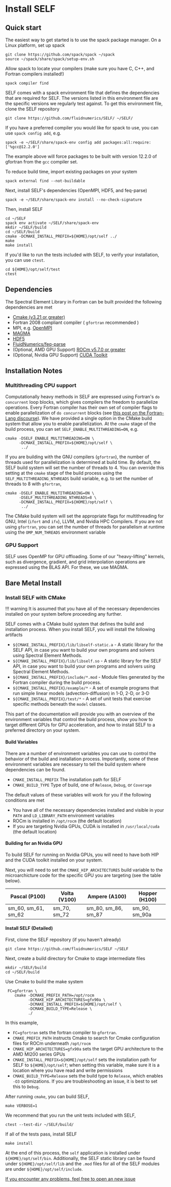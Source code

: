 # Install SELF


## Quick start
The easiest way to get started is to use the spack package manager. On a Linux platform, set up spack

```
git clone https://github.com/spack/spack ~/spack
source ~/spack/share/spack/setup-env.sh
```

Allow spack to locate your compilers (make sure you have C, C++, and Fortran compilers installed!)

```
spack compiler find
```

SELF comes with a spack environment file that defines the dependencies that are required for SELF. The versions listed in this environment file are the specific versions we regularly test against. To get this environment file, clone the SELF repository

```
git clone https://github.com/fluidnumerics/SELF/ ~/SELF/
```

If you have a preferred compiler you would like for spack to use, you can use `spack config add`, e.g.

```
spack -e ~/SELF/share/spack-env config add packages:all:require:['%gcc@12.2.0']
```

The example above will force packages to be built with version 12.2.0 of gfortran from the `gcc` compiler set.

To reduce build time, import existing packages on your system
```
spack external find --not-buildable
```

Next, install SELF's dependencies (OpenMPI, HDF5, and feq-parse)
```
spack -e ~/SELF/share/spack-env install --no-check-signature
```

Then, install SELF
```
cd ~/SELF
spack env activate ~/SELF/share/spack-env
mkdir ~/SELF/build
cd ~/SELF/build
cmake -DCMAKE_INSTALL_PREFIX=${HOME}/opt/self ../
make
make install
```

If you'd like to run the tests included with SELF, to verify your installation, you can use `ctest`.

```
cd ${HOME}/opt/self/test
ctest
```



## Dependencies
The Spectral Element Library in Fortran can be built provided the following dependencies are met

* [Cmake (v3.21 or greater)](https://cmake.org/resources/)
* Fortran 2008 compliant compiler ( `gfortran` recommended )
* MPI, e.g. [OpenMPI](https://www.open-mpi.org/)
* [MAGMA](https://icl.utk.edu/magma/)
* [HDF5](https://www.hdfgroup.org/solutions/hdf5/)
* [FluidNumerics/feq-parse](https://github.com/FluidNumerics/feq-parse)
* (Optional, AMD GPU Support) [ROCm v5.7.0 or greater](https://rocm.docs.amd.com/projects/install-on-linux/en/latest/)
* (Optional, Nvidia GPU Support) [CUDA Toolkit](https://developer.nvidia.com/cuda-toolkit)


## Installation Notes

### Multithreading CPU support
Computationally heavy methods in SELF are expressed using Fortran's `do concurrent` loop blocks, which gives compilers the freedom to parallelize operations. Every Fortran compiler has their own set of compiler flags to enable parallelization of `do concurrent` blocks (see [this post on the Fortran-Lang discourse](https://fortran-lang.discourse.group/t/do-concurrent-compiler-flags-to-enable-parallelization/4300/6)). We have provided a single option in the CMake build system that allow you to enable parallelization. At the `cmake` stage of the build process, you can set `SELF_ENABLE_MULTITHREADING=ON`, e.g.

```shell
cmake -DSELF_ENABLE_MULTITHREADING=ON \
      -DCMAKE_INSTALL_PREFIX=${HOME}/opt/self \
       ../
```

If you are building with the GNU compilers (`gfortran`), the number of threads used for parallelization is determined at build time. By default, the SELF build system will set the number of threads to 4. You can override this setting at the `cmake` stage of the build process using the `SELF_MULTITHREADING_NTHREADS` build variable, e.g. to set the number of threads to 8 with `gfortran`,

```shell
cmake -DSELF_ENABLE_MULTITHREADING=ON \
      -DSELF_MULTITHREADING_NTHREADS=8 \
      -DCMAKE_INSTALL_PREFIX=${HOME}/opt/self \
       ../
```

The CMake build system will set the appropriate flags for multithreading for GNU, Intel (`ifort` and `ifx`), LLVM, and Nvidia HPC Compilers. If you are not using `gfortran`, you can set the number of threads for parallelism at runtime using the `OMP_NUM_THREADS` environment variable

### GPU Support 
SELF uses OpenMP for GPU offloading. Some of our "heavy-lifting" kernels, such as divergence, gradient, and grid interpolation operations are expressed using the BLAS API. For these, we use MAGMA.


## Bare Metal Install

### Install SELF with CMake

!!! warning
    It is assumed that you have all of the necessary dependencies installed on your system before proceeding any further.

SELF comes with a CMake build system that defines the build and installation process. When you install SELF, you will install the following artifacts

* `${CMAKE_INSTALL_PREFIX}/lib/libself-static.a` - A static library for the SELF API, in case you want to build your own programs and solvers using Spectral Element Methods.
* `${CMAKE_INSTALL_PREFIX}/lib/libself.so` - A static library for the SELF API, in case you want to build your own programs and solvers using Spectral Element Methods.
* `${CMAKE_INSTALL_PREFIX}/include/*.mod` - Module files generated by the Fortran compiler during the build process.
* `${CMAKE_INSTALL_PREFIX}/example/*` - A set of example programs that run simple linear models (advection-diffusion) in 1-D, 2-D, or 3-D
* `${CMAKE_INSTALL_PREFIX}/test/*` - A set of unit tests that exercise specific methods beneath the `model` classes.

This part of the documentation will provide you with an overview of the environment variables that control the build process, show you how to target different GPUs for GPU acceleration, and how to install SELF to a preferred directory on your system.

#### Build Variables
There are a number of environment variables you can use to control the behavior of the build and installation process. Importantly, some of these environment variables are necessary to tell the build system where dependencies can be found.

* `CMAKE_INSTALL_PREFIX`      The installation path for SELF
* `CMAKE_BUILD_TYPE`          Type of build, one of `Release`, `Debug`, or `Coverage`

The default values of these variables will work for you if the following conditions are met
* You have all of the necessary dependencies installed and visible in your `PATH` and `LD_LIBRARY_PATH` environment variables
* ROCm is installed in `/opt/rocm` (the default location)
* If you are targeting Nvidia GPUs, CUDA is installed in `/usr/local/cuda` (the default location)

#### Building for an Nvidia GPU 
To build SELF for running on Nvidia GPUs, you will need to have both HIP and the CUDA toolkit installed on your system.

Next, you will need to set the `CMAKE_HIP_ARCHITECTURES` build variable to the microarchicture code for the specific GPU you are targeting (see the table below). 

Pascal (P100) | Volta (V100) | Ampere (A100) | Hopper (H100) |
------------- | ------------ | ------------- | ------------- |
sm_60, sm_61, sm_62 | sm_70, sm_72 | sm_80, sm_86, sm_87 | sm_90, sm_90a |


#### Install SELF (Detailed)
First, clone the SELF repository (if you haven't already)
```
git clone https://github.com/fluidnumerics/SELF ~/SELF
```

Next, create a build directory for Cmake to stage intermediate files
```
mkdir ~/SELF/build
cd ~/SELF/build
```

Use Cmake to build the make system
```
 FC=gfortran \
    cmake -DCMAKE_PREFIX_PATH=/opt/rocm
          -DCMAKE_HIP_ARCHITECTURES=gfx90a \
          -DCMAKE_INSTALL_PREFIX=${HOME}/opt/self \
          -DCMAKE_BUILD_TYPE=Release \
          ./ 
```
In this example, 
* `FC=gfortran` sets the fortran compiler to `gfortran`.
* `CMAKE_PREFIX_PATH` instructs Cmake to search for Cmake configuration files for ROCm underneath `/opt/rocm`
* `CMAKE_HIP_ARCHITECTURES=gfx90a` sets the target GPU architecture to the AMD MI200 series GPUs
* `CMAKE_INSTALL_PREFIX=${HOME}/opt/self` sets the installation path for SELF to `${HOME}/opt/self`; when setting this variable, make sure it is a location where you have read and write permissions
* `CMAKE_BUILD_TYPE=Release` sets the build type to `Release`, which enables `-O3` optimizations. If you are troubleshooting an issue, it is best to set this to `Debug`.

After running `cmake`, you can build SELF,
```
make VERBOSE=1
```

We recommend that you run the unit tests included with SELF,
```
ctest --test-dir ~/SELF/build/
```

If all of the tests pass, install SELF
```
make install
```

At the end of this process, the `self` application is installed under `${HOME}/opt/self/bin`. Additionally, the SELF static library can be found under `${HOME}/opt/self/lib` and the `.mod` files for all of the SELF modules are under `${HOME}/opt/self/include`.

[If you encounter any problems, feel free to open an new issue](https://github.com/FluidNumerics/SELF/issues/new/choose)